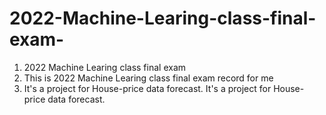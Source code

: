 # 2022-Machine-Learing-class-final-exam-
1. 2022 Machine Learing class final exam 
2. This is 2022 Machine Learing class final exam record for me 
3. It's a project for House-price data forecast.
It's a project for House-price data forecast.  
